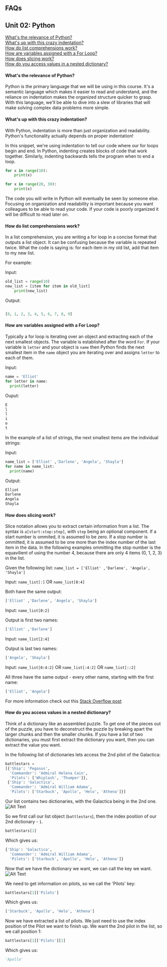 ## FAQs

## Unit 02: Python
[What's the relevance of Python?](#what's-the-relevance-of-python?)<br>
[What's up with this crazy indentation?](#What's-up-with-this-crazy-indentation?)<br>
[How do list comprehensions work?](#How-do-list-comprehensions-work?)<br>
[How are variables assigned with a For Loop?](#How-are-variables-assigned-with-a-For-Loop?)<br>
[How does slicing work?](#How-does-slicing-work?)<br>
[How do you access values in a nested dictionary?](#How-do-you-access-values-in-a-nested-dictionary?)<br>

#### What's the relevance of Python?
Python is the primary language that we will be using in this course. It's a semantic language which makes it easier to read and understand, and the reliance on indentation makes the organized structure quicker to grasp. With this language, we'll be able to dive into a slew of libraries that will make solving complex data problems more simple.

#### What's up with this crazy indentation?
With Python, indentation is more than just organization and readability. Python's functionality actually depends on proper indentation!

In this snippet, we're using indentation to tell our code where our for loops begin and end. In Python, indenting creates blocks of code that work together. Similarly, indenting backwards tells the program when to end a loop.

```python
for x in range(10):
    print(x)

for x in range(20, 30):
    print(x)
```

The code you will write in Python will eventually be seen by someone else. Focusing on organization and readability is important because you want colleagues to be able to read your code. If your code is poorly organized it will be difficult to read later on.



#### How do list comprehensions work?
In a list comprehension, you are writing a for loop in a concise format that outputs a list object.  It can be confusing because the variable is repeated twice.  What the code is saying is: for each item in my old list, add that item to my new list.

For example:

Input:
```Python
old_list = range(10)
new_list = [item for item in old_list]
    print(new_list)
```
Output:
```Python

[0, 1, 2, 3, 4, 5, 6, 7, 8, 9]
```

#### How are variables assigned with a For Loop?
Typically a for loop is iterating over an object and extracting each of the next smallest objects.  The variable is established after the word `For`. If your variable is `letter` and your object is `name` then Python finds the next smallest item in the `name` object you are iterating over and assigns `letter` to each of them.


Input:
```Python
name = 'Elliot'
for letter in name:
  print(letter)
```
Ouput:
```Python
E
l
l
i
o
t
```

In the example of a list of strings, the next smallest items are the individual strings:


Input:
```Python
name_list = ['Elliot' ,'Darlene', 'Angela', 'Shayla']
for name in name_list:
  print(name)
```
Output:
```Python
Elliot
Darlene
Angela
Shayla
```


#### How does slicing work?
Slice notation allows you to extract certain information from a list.  The syntax is `a[start:stop:step]`, with `step` being an optional component.  If a start number is ommited, it is assumed to be zero.  If a stop number is ommitted, it is assumed to be one more than the index number of the last item in the data.  In the following examples ommitting the stop number is the equavilient of using the number 4, because there are only 4 items (0, 1, 2, 3) in the list.

Given the following list:
`name_list = ['Elliot' ,'Darlene', 'Angela', 'Shayla']`

Input: `name_list[:]` OR `name_list[0:4]`

Both have the same output:
```Python
['Elliot' ,'Darlene', 'Angela', 'Shayla']
```

Input: `name_list[0:2]`

Output is first two names:
```Python
['Elliot' ,'Darlene']
```

Input: `name_list[2:4]`

Output is last two names:
```Python
['Angela', 'Shayla']
```

Input: `name_list[0:4:2]` OR `name_list[:4:2]` OR `name_list[::2]`


All three have the same output - every other name, starting with the first name:
```Python
['Elliot', 'Angela']
```

For more information check out this [Stack Overflow post](https://stackoverflow.com/questions/509211/understanding-slice-notation)

#### How do you access values in a nested dictionary?

Think of a dictionary like an assembled puzzle.  To get one of the pieces out of the puzzle, you have to deconstruct the puzzle by breaking apart the larger chunks and then the smaller chunks.  If you have a list of two dictionaries, you must first extract the dictionary you want, then you can extract the value you want.

In the following list of dictionaries lets access the 2nd pilot of the Galactica:
```Python
battlestars =
[{'Ship': 'Pegasus',
  'Commander': 'Admiral Helena Cain',
  'Pilots': ['Whiplash', 'Thumper']},
 {'Ship': 'Galactica',
  'Commander': 'Admiral William Adama',
  'Pilots': ['Starbuck', 'Apollo', 'Helo', 'Athena']}]
```
Our list contains two dictionaries, with the Galactica being in the 2nd one.
![Alt Text](Resources/battlestar_dictionary.gif)

So we first call our list object (`battlestars`), then the index position of our 2nd dictionary - `1`.

```Python
battlestars[1]
```
Which gives us:
```Python
{'Ship': 'Galactica',
  'Commander': 'Admiral William Adama',
  'Pilots': ['Starbuck', 'Apollo', 'Helo', 'Athena']}
```

Now that we have the dictionary we want, we can call the key we want.
![Alt Text](Resources/galactica_dictionary.gif)


We need to get information on pilots, so we call the 'Pilots' key:
```Python
battlestars[1]['Pilots']
```
Which gives us:
```Python
['Starbuck', 'Apollo', 'Helo', 'Athena']
```

Now we have extracted a list of pilots.  We just need to use the index position of the Pilot we want to finish up.  We want the 2nd pilot in the list, so we call position 1:

```Python
battlestars[1]['Pilots'][1]
```

Which gives us:
```Python
'Apollo'
```
